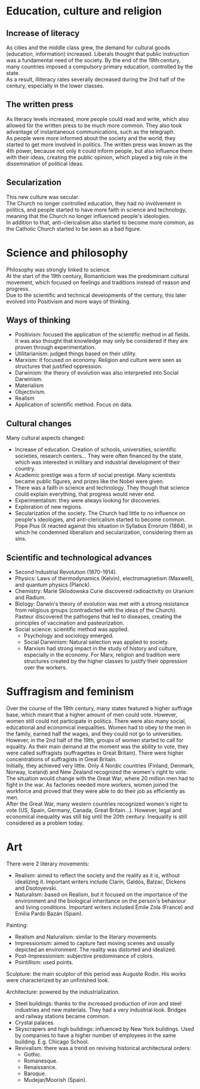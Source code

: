 # Education, culture and religion

## Increase of literacy
As cities and the middle class grew, the demand for cultural goods (education, information) increased.
Liberals thought that public instruction was a fundamental need of the society. By the end of the 19th century, many countries imposed a compulsory primary education, controlled by the state.  
As a result, illiteracy rates severally decreased during the 2nd half of the century, especially in the lower classes.

## The written press
As literacy levels increased, more people could read and write, which also allowed for the written press to be much more common. They also took advantage of instantaneous communications, such as the telegraph.  
As people were more informed about the society and the world, they started to get more involved in politics. The written press was known as the 4th power, because not only it could inform people, but also influence them with their ideas, creating the public opinion, which played a big role in the dissemination of political ideas.

## Secularization
This new culture was secular.  
The Church no longer controlled education, they had no involvement in politics, and people started to have more faith in science and technology, meaning that the Church no longer influenced people's ideologies.  
In addition to that, anti-clericalism also started to become more common, as the Catholic Church started to be seen as a bad figure.

# Science and philosophy
Philosophy was strongly linked to science.  
At the start of the 19th century, Romanticism was the predominant cultural movement, which focused on feelings and traditions instead of reason and progress.  
Due to the scientific and technical developments of the century, this later evolved into Positivism and more ways of thinking.

## Ways of thinking
- Positivism: focused the application of the scientific method in all fields. It was also thought that knowledge may only be considered if they are proven through experimentation.
- Utilitarianism: judged things based on their utility.
- Marxism: it focused on economy. Religion and culture were seen as structures that justified oppression.
- Darwinism: the theory of evolution was also interpreted into Social Darwinism.
- Materialism
- Objectivism.
- Realism
- Application of scientific method. Focus on data.

## Cultural changes
Many cultural aspects changed:
- Increase of education. Creation of schools, universities, scientific societies, research centers... They were often financed by the state, which was interested in military and industrial development of their country.
- Academic prestige was a form of social prestige. Many scientists became public figures, and prizes like the Nobel were given.
- There was a faith in science and technology. They though that science could explain everything, that progress would never end.
- Experimentalism: they were always looking for discoveries.
- Exploration of new regions.
- Secularization of the society. The Church had little to no influence on people's ideologies, and anti-clericalism started to become common. Pope Pius IX reacted against this situation in Syllabus Errorum (1864), in which he condemned liberalism and secularization, considering them as sins.

## Scientific and technological advances
- Second Industrial Revolution (1870-1914).
- Physics: Laws of thermodynamics (Kelvin), electromagnetism (Maxwell), and quantum physics (Planck).
- Chemistry: Marie Sklodowska Curie discovered radioactivity on Uranium and Radium.
- Biology: Darwin's theory of evolution was met with a strong resistance from religious groups (contradicted with the ideas of the Church). Pasteur discovered the pathogens that led to diseases, creating the principles of vaccination and pasteurization.
- Social science: scientific method was applied.
    - Psychology and sociology emerged.
    - Social Darwinism: Natural selection was applied to society.
    - Marxism had strong impact in the study of history and culture, especially in the economy. For Marx, religion and tradition were structures created by the higher classes to justify their oppression over the workers.

# Suffragism and feminism
Over the course of the 19th century, many states featured a higher suffrage base, which meant that a higher amount of men could vote. However, women still could not participate in politics. There were also many social, educational and economical inequalities. Women had to obey to the men in the family, earned half the wages, and they could not go to universities.  
However, in the 2nd half of the 19th, groups of women started to call for equality. As their main demand at the moment was the ability to vote, they were called suffragists (suffragettes in Great Britain). There were higher concentrations of suffragists in Great Britain.  
Initially, they achieved very little. Only 4 Nordic countries (Finland, Denmark, Norway, Iceland) and New Zealand recognized the women's right to vote.  
The situation would change with the Great War, where 20 million men had to fight in the war. As factories needed more workers, women joined the workforce and proved that they were able to do their job as efficiently as men.  
After the Great War, many western countries recognized women's right to vote (US, Spain, Germany, Canada, Great Britain...). However, legal and economical inequality was still big until the 20th century. Inequality is still considered as a problem today.

# Art
There were 2 literary movements:
- Realism: aimed to reflect the society and the reality as it is, without idealizing it. Important writers include Clarín, Galdós, Balzac, Dickens and Dsotoyevski.
- Naturalism: based on Realism, but it focused on the importance of the environment and the biological inheritance on the person's behaviour and living conditions. Important writers included Émile Zola (France) and Emilia Pardo Bazán (Spain).

Painting:
- Realism and Naturalism: similar to the literary movements.
- Impressionism: aimed to capture fast moving scenes and usually depicted an environment. The reality was distorted and idealized.
- Post-Impressionism: subjective predominance of colors.
- Pointillism: used points.

Sculpture: the main sculptor of this period was Auguste Rodin. His works were characterized by an unfinished look.

Architecture: powered by the industrialization.
- Steel buildings: thanks to the increased production of iron and steel industries and new materials. They had a very industrial look. Bridges and railway stations became common.
- Crystal palaces.
- Skyscrapers and high buildings: influenced by New York buildings. Used by companies to have a higher number of employees in the same building. E.g. Chicago School.
- Revivalism: there was a trend on reviving historical architectural orders:
    - Gothic.
    - Romanesque.
    - Renaissance.
    - Baroque.
    - Mudejar/Moorish (Spain).

